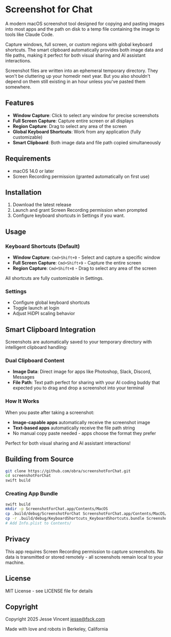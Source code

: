 # Screenshot for Chat

A modern macOS screenshot tool designed for copying and pasting images into most apps and the path on disk to a temp file containing the image to tools like Claude Code.

Capture windows, full screen, or custom regions with global keyboard shortcuts. The smart clipboard automatically provides both image data and file paths, making it perfect for both visual sharing and AI assistant interactions.

Screenshot files are written into an ephemeral temporary directory. They won't be cluttering up your homedir next year. But you also shouldn't depend on them still existing in an hour unless you've pasted them somewhere.

## Features

- **Window Capture**: Click to select any window for precise screenshots
- **Full Screen Capture**: Capture entire screen or all displays
- **Region Capture**: Drag to select any area of the screen
- **Global Keyboard Shortcuts**: Work from any application (fully customizable)
- **Smart Clipboard**: Both image data and file path copied simultaneously

## Requirements

- macOS 14.0 or later
- Screen Recording permission (granted automatically on first use)

## Installation

1. Download the latest release
3. Launch and grant Screen Recording permission when prompted
4. Configure keyboard shortcuts in Settings if you want. 

## Usage

### Keyboard Shortcuts (Default)

- **Window Capture**: `Cmd+Shift+0` - Select and capture a specific window
- **Full Screen Capture**: `Cmd+Shift+9` - Capture the entire screen
- **Region Capture**: `Cmd+Shift+8` - Drag to select any area of the screen

All shortcuts are fully customizable in Settings.

### Settings

- Configure global keyboard shortcuts
- Toggle launch at login
- Adjust HiDPI scaling behavior

## Smart Clipboard Integration

Screenshots are automatically saved to your temporary directory with intelligent clipboard handling:

### Dual Clipboard Content
- **Image Data**: Direct image for apps like Photoshop, Slack, Discord, Messages
- **File Path**: Text path perfect for sharing with your AI coding buddy that expected you to drag and drop a screenshot into your terminal

### How It Works
When you paste after taking a screenshot:
- **Image-capable apps** automatically receive the screenshot image
- **Text-based apps** automatically receive the file path string
- No manual copy paste needed - apps choose the format they prefer

Perfect for both visual sharing and AI assistant interactions!

## Building from Source

```bash
git clone https://github.com/obra/screenshotForChat.git
cd screenshotForChat
swift build
```

### Creating App Bundle

```bash
swift build
mkdir -p ScreenshotForChat.app/Contents/MacOS
cp .build/debug/ScreenshotForChat ScreenshotForChat.app/Contents/MacOS/
cp -r .build/debug/KeyboardShortcuts_KeyboardShortcuts.bundle ScreenshotForChat.app/Contents/
# Add Info.plist to Contents/
```

## Privacy

This app requires Screen Recording permission to capture screenshots. No data is transmitted or stored remotely - all screenshots remain local to your machine.

## License

MIT License - see LICENSE file for details

## Copyright

Copyright 2025 Jesse Vincent <jesse@fsck.com>

Made with love and robots in Berkeley, California

